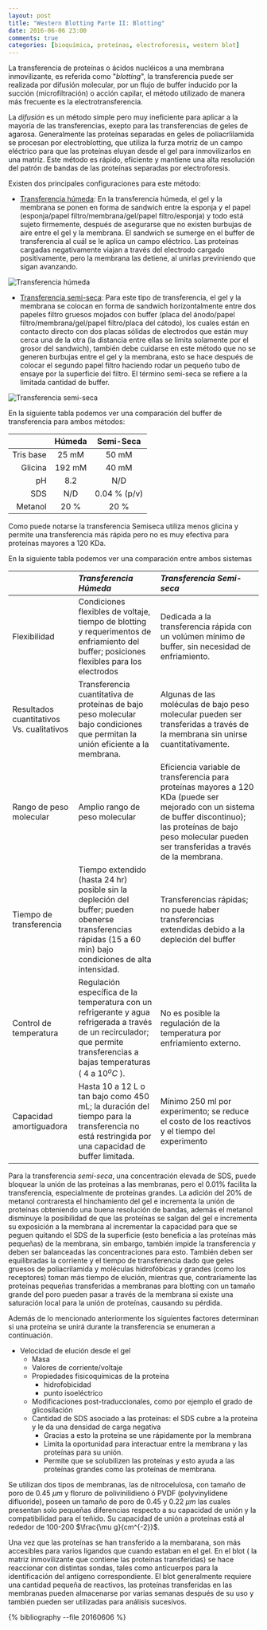 ```yaml
---
layout: post
title: "Western Blotting Parte II: Blotting"
date: 2016-06-06 23:00
comments: true
categories: [bioquímica, proteínas, electroforesis, western blot]
---
```


La transferencia de proteínas o ácidos nucléicos a una membrana inmovilizante, es referida como "*blotting*", la transferencia puede ser realizada por difusión molecular, por un flujo de buffer inducido por la succión (microfiltración) o acción capilar, el método utilizado de manera más frecuente es la electrotransferencia.

La _difusión_ es un método simple pero muy ineficiente para aplicar a la mayoría de las transferencias, exepto para las transferencias de geles de agarosa. Generalmente las proteínas separadas en geles de poliacrlilamida se procesan por electroblotting, que utiliza la furza motriz de un campo eléctrico para que las proteínas eluyan desde el gel para inmovilizarlos en una matriz. Este método es rápido, eficiente y mantiene una alta resolución del patrón de bandas de las proteínas separadas por electroforesis.

Existen dos principales configuraciones para este método:

- [Transferencia húmeda](http://www.benchfly.com/video/34/western-blot-transfer-wet-apparatus/): En la transferencia húmeda, el gel y la membrana se ponen en forma de sandwich entre la esponja y el papel (esponja/papel filtro/membrana/gel/papel filtro/esponja) y todo está sujeto firmemente, después de asegurarse que no existen burbujas de aire entre el gel y la membrana. El sandwich se sumerge en el buffer de transferencia al cuál se le aplica un campo eléctrico. Las proteínas cargadas negativamente viajan a través del electrodo cargado positivamente, pero la membrana las detiene, al unirlas previniendo que sigan avanzando.

<img src="{{ root_url }}/images/transferencia_humeda.png" alt="Transferencia húmeda" />

- [Transferencia semi-seca](http://www.benchfly.com/video/95/how-to-use-a-semi-dry-transfer-apparatus/): Para este tipo de transferencia, el gel y la membrana se colocan en forma de sandwich horizontalmente entre dos papeles filtro gruesos mojados con buffer (placa del ánodo/papel filtro/membrana/gel/papel filtro/placa del cátodo), los cuales están en contacto directo con dos placas sólidas de electrodos que están muy cerca una de la otra (la distancia entre ellas se limita solamente por el grosor del sandwich), también debe cuidarse en este método que no se generen burbujas entre el gel y la membrana, esto se hace después de colocar el segundo papel filtro haciendo rodar un pequeño tubo de ensaye por la superficie del filtro. El término semi-seca se refiere a la limitada cantidad de buffer.

<img src="{{ root_url }}/images/transferencia_semi-seca.png" alt="Transferencia semi-seca" />


En la siguiente tabla podemos ver una comparación del buffer de transferencia para ambos métodos:

|           | Húmeda | Semi-Seca    |
|----------:|:------:|:------------:|
| Tris base | 25 mM  | 50 mM        |
| Glicina   | 192 mM | 40 mM        |
| pH        | 8.2    | N/D          |
| SDS       | N/D    | 0.04 % (p/v) |
| Metanol   | 20 %   | 20 %         |

Como puede notarse la transferencia Semiseca utiliza menos glicina y permite una transferencia más rápida pero no es muy efectiva para proteínas mayores a 120 KDa.

En la siguiente tabla podemos ver una comparación entre ambos sistemas



|                             | *Transferencia Húmeda*                                      | *Transferencia Semi-seca*                            |
|:----------------------------|:----------------------------------------------------------|:---------------------------------------------------|
| Flexibilidad                | Condiciones flexibles de voltaje, tiempo de blotting y requerimentos de enfriamiento del buffer; posiciones flexibles para los electrodos     | Dedicada a la transferencia rápida con un volúmen mínimo de buffer, sin necesidad de enfriamiento.  |
| Resultados cuantitativos Vs. cualitativos | Transferencia cuantitativa de proteínas de bajo peso molecular bajo condiciones que permitan la unión eficiente a la membrana. | Algunas de las moléculas de bajo peso molecular pueden ser transferidas a través de la membrana sin unirse cuantitativamente. |
| Rango de peso molecular | Amplio rango de peso molecular | Eficiencia variable de transferencia para proteínas mayores a 120 KDa (puede ser mejorado con un sistema de buffer discontinuo); las proteínas de bajo peso molecular pueden ser transferidas a través de la membrana. |
| Tiempo de transferencia  | Tiempo extendido (hasta 24 hr) posible sin la depleción del buffer; pueden obenerse transferencias rápidas (15 a 60 min) bajo condiciones de alta intensidad. | Transferencias rápidas; no puede haber transferencias extendidas debido a la depleción del buffer |  
| Control de temperatura | Regulación específica de la temperatura con un refrigerante y agua refrigerada a través de un recirculador; que permite transferencias a bajas temperaturas ( $4$ a $10^o C$ ). | No es posible la regulación de la temperatura por enfriamiento externo. |
| Capacidad amortiguadora | Hasta 10 a 12 L o tan bajo como 450 mL; la duración del tiempo para la transferencia no está restringida por una capacidad de buffer limitada. | Mínimo 250 ml por experimento; se reduce el costo de los reactivos y el tiempo del experimento |


Para la transferencia _semi-seca_, una concentración elevada de SDS, puede bloquear la unión de las proteínas a las membranas, pero el 0.01% facilita la transferencia, especialmente de proteínas grandes. La adición del 20% de metanol contraresta el hinchamiento del gel e incrementa la unión de proteínas obteniendo una buena resolución de bandas, además el metanol disminuye la posibilidad de que las proteínas se salgan del gel e incrementa su exposición a la membrana al incrementar la capacidad para que se peguen quitando el SDS de la superficie (esto beneficia a las proteínas más pequeñas) de la membrana, sin embargo, también impide la transferencia y deben ser balanceadas las concentraciones para esto. También deben ser equilibradas la corriente y el tiempo de transferencia dado que geles gruesos de poliacrilamida y moléculas hidrofóbicas y grandes (como los receptores) toman más tiempo de elución, mientras que, contrariamente las proteínas pequeñas transferidas a membranas para blotting con un tamaño grande del poro pueden pasar a través de la membrana si existe una saturación local para la unión de proteínas, causando su pérdida. 

Además de lo mencionado anteriormente los siguientes factores determinan si una proteína se unirá durante la transferencia se enumeran a continuación.

- Velocidad de elución desde el gel
  - Masa
  - Valores de corriente/voltaje
  - Propiedades fisicoquímicas de la proteína
      - hidrofobicidad
      - punto isoeléctrico
  - Modificaciones post-traduccionales, como por ejemplo el grado de glicosilación
  - Cantidad de SDS asociado a las proteínas: el SDS cubre a la proteína y le da una densidad de carga negativa
    - Gracias a esto la proteína se une rápidamente por la membrana
    - Limita la oportunidad para interactuar entre la membrana y las proteínas para su unión.
    - Permite que se solubilizen las proteínas y esto ayuda a las proteínas grandes como las proteínas de membrana.


Se utilizan dos tipos de membranas, las de nitrocelulosa, con tamaño de poro de 0.45 $\mu  m$ y floruro de polivinilidieno ó PVDF (polyvinylidene difluoride), poseen un tamaño de poro de 0.45 y 0.22 $\mu  m$  las cuales presentan solo pequeñas diferencias respecto a su capacidad de unión y la compatibilidad para el teñido. Su capacidad de unión a proteínas está al rededor de 100-200 $\frac{\mu g}{cm^{-2}}$.

Una vez que las proteínas se han transferido a la membarana, son más accesibles para varios ligandos que cuando estaban en el gel. En el blot ( la matriz inmovilizante que contiene las proteínas transferidas) se hace reaccionar con distintas sondas, tales como anticuerpos para la identificación del antígeno correspondiente. El blot generalmente requiere una cantidad pequeña de reactivos, las proteínas transferidas en las membranas pueden almacenarse por varias semanas después de su uso y también pueden ser utilizadas para análisis sucesivos.

{% bibliography --file 20160606 %}